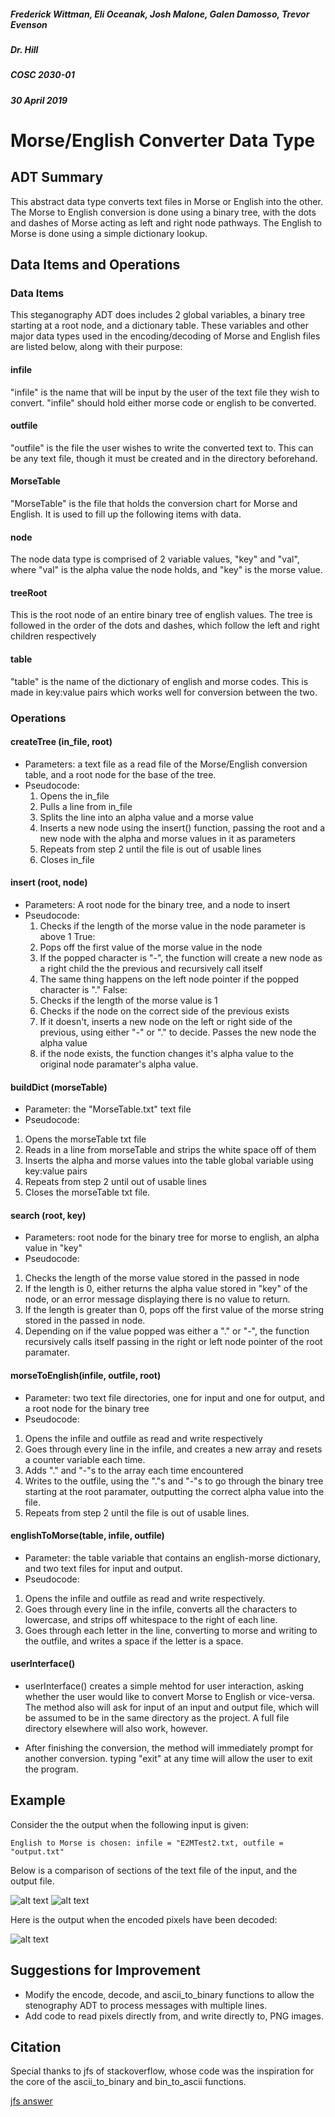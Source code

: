 ##### Frederick Wittman, Eli Oceanak, Josh Malone, Galen Damosso, Trevor Evenson
##### Dr. Hill
##### COSC 2030-01
##### 30 April 2019


# Morse/English Converter Data Type

## ADT Summary

This abstract data type converts text files in Morse or English into the other.  The Morse to English conversion is done using a binary tree, with the dots and dashes of Morse acting as left and right node pathways. The English to Morse is done using a simple dictionary lookup.

## Data Items and Operations

### Data Items

This steganography ADT does includes 2 global variables, a binary tree starting at a root node, and a dictionary table. These variables and other major data types used in the encoding/decoding of Morse and English files are listed below, along with their purpose:

#### infile
"infile" is the name that will be input by the user of the text file they wish to convert. "infile" should hold either morse code or english to be converted.

#### outfile
"outfile" is the file the user wishes to write the converted text to. This can be any text file, though it must be created and in the directory beforehand.

#### MorseTable
"MorseTable" is the file that holds the conversion chart for Morse and English. It is used to fill up the following items with data.

#### node
The node data type is comprised of 2 variable values, "key" and "val", where "val" is the alpha value the node holds, and "key" is the morse value.

#### treeRoot
This is the root node of an entire binary tree of english values. The tree is followed in the order of the dots and dashes, which follow the left and right children respectively

#### table
"table" is the name of the dictionary of english and morse codes. This is made in key:value pairs which works well for conversion between the two.

### Operations

#### createTree (in_file, root)
* Parameters: a text file as a read file of the Morse/English conversion table, and a root node for the base of the tree.
* Pseudocode:
  1. Opens the in_file
  2. Pulls a line from in_file
  3. Splits the line into an alpha value and a morse value
  4. Inserts a new node using the insert() function, passing the root and a new node with the alpha and morse values in it as parameters
  5. Repeats from step 2 until the file is out of usable lines
  6. Closes in_file

#### insert (root, node)
* Parameters: A root node for the binary tree, and a node to insert
* Pseudocode:
  1. Checks if the length of the morse value in the node parameter is above 1
  True:
  1. Pops off the first value of the morse value in the node
  2. If the popped character is "-", the function will create a new node as a right child the the previous and recursively call itself
  3. The same thing happens on the left node pointer if the popped character is "."
  False:
  1. Checks if the length of the morse value is 1
  2. Checks if the node on the correct side of the previous exists
  3. If it doesn't, inserts a new node on the left or right side of the previous, using either "-" or "." to decide.
     Passes the new node the alpha value
  4. if the node exists, the function changes it's alpha value to the original node paramater's alpha value.
 

#### buildDict (morseTable)
* Parameter: the "MorseTable.txt" text file
* Pseudocode:
1. Opens the morseTable txt file
2. Reads in a line from morseTable and strips the white space off of them
3. Inserts the alpha and morse values into the table global variable using key:value pairs
4. Repeats from step 2 until out of usable lines
5. Closes the morseTable txt file.

#### search (root, key)
* Parameters: root node for the binary tree for morse to english, an alpha value in "key"
* Pseudocode:
1. Checks the length of the morse value stored in the passed in node
2. If the length is 0, either returns the alpha value stored in "key" of the node, or an error message displaying there is no value to return.
3. If the length is greater than 0, pops off the first value of the morse string stored in the passed in node.
4. Depending on if the value popped was either a "." or "-", the function recursively calls itself passing in the right or left node pointer of the root paramater.

#### morseToEnglish(infile, outfile, root)
* Parameter: two text file directories, one for input and one for output, and a root node for the binary tree
* Pseudocode:
1. Opens the infile and outfile as read and write respectively
2. Goes through every line in the infile, and creates a new array and resets a counter variable each time.
3. Adds "." and "-"s to the array each time encountered
4. Writes to the outfile, using the "."s and "-"s to go through the binary tree starting at the root paramater, outputting the correct alpha value into the file.
5. Repeats from step 2 until the file is out of usable lines.

#### englishToMorse(table, infile, outfile)
* Parameter: the table variable that contains an english-morse dictionary, and two text files for input and output.
* Pseudocode:
1. Opens the infile and outfile as read and write respectively.
2. Goes through every line in the infile, converts all the characters to lowercase, and strips off whitespace to the right of each line.
3. Goes through each letter in the line, converting to morse and writing to the outfile, and writes a space if the letter is a space.

#### userInterface()
* userInterface() creates a simple mehtod for user interaction, asking whether the user would like to convert Morse to English or vice-versa. The method also will ask for input of an input and output file, which will be assumed to be in the same directory as the project. A full file directory elsewhere will also work, however.

* After finishing the conversion, the method will immediately prompt for another conversion. typing "exit" at any time will allow the user to exit the program.

## Example
Consider the the output when the following input is given:

```English to Morse is chosen: infile = "E2MTest2.txt, outfile = "output.txt"``` 

Below is a comparison of sections of the text file of the input, and the output file.

![alt text](https://github.com/frederickwittman95/Group-project-1/blob/master/photos/after_encode.PNG "Logo Title Text 1")
![alt text](https://github.com/frederickwittman95/Group-project-1/blob/master/photos/before_encode.PNG "Logo Title Text 1")

Here is the output when the encoded pixels have been decoded:

![alt text](https://github.com/frederickwittman95/Group-project-1/blob/master/photos/output.PNG "Logo Title Text 1")

## Suggestions for Improvement

* Modify the encode, decode, and ascii_to_binary functions to allow the stenography ADT to process messages with multiple lines.
* Add code to read pixels directly from, and write directly to, PNG images.

## Citation

Special thanks to jfs of stackoverflow, whose code was the inspiration for the core of the ascii_to_binary and bin_to_ascii functions.

[jfs answer](https://stackoverflow.com/questions/7396849/convert-binary-to-ascii-and-vice-versa)
